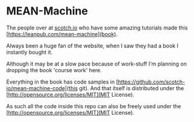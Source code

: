 # MEAN-Machine
The people over at [scotch.io](scotch.io) who have some amazing tutorials made this [https://leanpub.com/mean-machine](book).

Always been a huge fan of the website, when I saw they had a book I instantly bought it.

Although it may be at a slow pace because of work-stuff I'm planning on dropping the book 'course work' here.

Everything in the book has code samples in [https://github.com/scotch-io/mean-machine-code](this git). And that itself is distributed under the [http://opensource.org/licenses/MIT](MIT License).

As such all the code inside this repo can also be freely used under the [http://opensource.org/licenses/MIT](MIT License).
